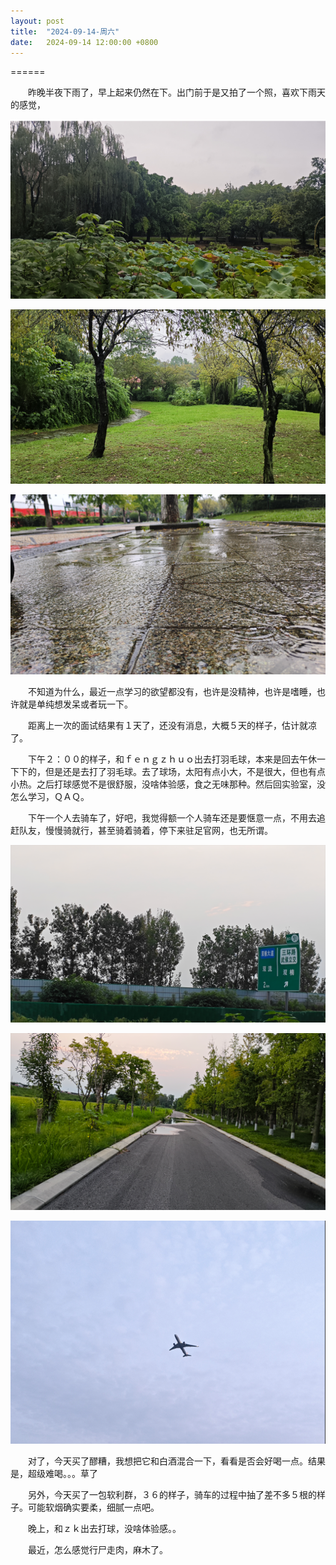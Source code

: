 ```yaml
---
layout: post
title:  "2024-09-14-周六"
date:   2024-09-14 12:00:00 +0800 
---
```


======

　　昨晚半夜下雨了，早上起来仍然在下。出门前于是又拍了一个照，喜欢下雨天的感觉，



![image-20240914095828490](https://raw.githubusercontent.com/i1oveyou/2024-year/master/_posts/09.September/img/image-20240914095828490.png)



![image-20240914095845055](https://raw.githubusercontent.com/i1oveyou/2024-year/master/_posts/09.September/img/image-20240914095845055.png)



![image-20240914095855373](https://raw.githubusercontent.com/i1oveyou/2024-year/master/_posts/09.September/img/image-20240914095855373.png)

　　不知道为什么，最近一点学习的欲望都没有，也许是没精神，也许是嗜睡，也许就是单纯想发呆或者玩一下。

　　距离上一次的面试结果有１天了，还没有消息，大概５天的样子，估计就凉了。

　　下午２：００的样子，和ｆｅｎｇｚｈｕｏ出去打羽毛球，本来是回去午休一下下的，但是还是去打了羽毛球。去了球场，太阳有点小大，不是很大，但也有点小热。之后打球感觉不是很舒服，没啥体验感，食之无味那种。然后回实验室，没怎么学习，ＱＡＱ。

　　下午一个人去骑车了，好吧，我觉得额一个人骑车还是要惬意一点，不用去追赶队友，慢慢骑就行，甚至骑着骑着，停下来驻足官网，也无所谓。

![image-20240915104256774](https://raw.githubusercontent.com/i1oveyou/2024-year/master/_posts/09.September/img/image-20240915104256774.png)



![image-20240915104311180](https://raw.githubusercontent.com/i1oveyou/2024-year/master/_posts/09.September/img/image-20240915104311180.png)



![image-20240915104336615](https://raw.githubusercontent.com/i1oveyou/2024-year/master/_posts/09.September/img/image-20240915104336615.png)

　　对了，今天买了醪糟，我想把它和白酒混合一下，看看是否会好喝一点。结果是，超级难喝。。。草了

　　另外，今天买了一包软利群，３６的样子，骑车的过程中抽了差不多５根的样子。可能软烟确实要柔，细腻一点吧。

　　晚上，和ｚｋ出去打球，没啥体验感。。

　　最近，怎么感觉行尸走肉，麻木了。